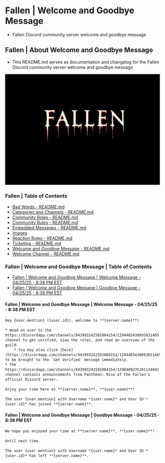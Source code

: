<!-- omit from toc -->
# Fallen | Welcome and Goodbye Message
* Fallen Discord community server welcome and goodbye message.

<!-- omit from toc -->
## Fallen | About Welcome and Goodbye Message
* This README.md serves as documentation and changelog for the Fallen Discord community server welcome and goodbye message.

![alttext](/Images/Fallen%20-%20Server%20Icon%20-%20545x390.png)

<!-- omit from toc -->
### Fallen | Table of Contents
* [Bad Words - README.md](/Bad%20Words/README.md)
* [Categories and Channels - README.md](/Categories%20and%20Channels/README.md)
* [Community Roles - README.md](/Community%20Roles/README.md)
* [Community Rules - README.md](/Community%20Rules/README.md)
* [Embedded Messages - README.md](/Embedded%20Messages/README.md)
* [Images](/Images/)
* [Reaction Roles - README.md](/Reaction%20Roles/README.md)
* [Ticketing - README.md](/Ticketing/README.md)
* [Welcome and Goodbye Message - README.md](/Welcome%20and%20Goodbye%20Message/README.md)
* [Welcome Channel - README.md](/Welcome%20Channel/README.md)

<!-- omit from toc -->
### Fallen | Welcome and Goodbye Message | Table of Contents
* [Fallen | Welcome and Goodbye Message | Welcome Message - 04/25/25 - 8:38 PM EST](#fallen--welcome-and-goodbye-message--welcome-message---042525---838-pm-est)
* [Fallen | Welcome and Goodbye Message | Goodbye Message - 04/25/25 - 8:38 PM EST](#fallen--welcome-and-goodbye-message--goodbye-message---042525---838-pm-est)

#### Fallen | Welcome and Goodbye Message | Welcome Message - 04/25/25 - 8:38 PM EST
```
Hey {user.mention} ({user.id}), welcome to **{server.name}**!

* Head on over to the https://discordapp.com/channels/943993242591064154/1294483430893031465 channel to get verified, view the rules, and read an overview of the guild.
    * You may also click [here](https://discordapp.com/channels/943993242591064154/1294483430893031465/1294801647607873587) to be brought to the `Get Verified` message immediately.
* The https://discordapp.com/channels/943993242591064154/1298409235201134602 channel contains announcements from Pantheon: Rise of the Fallen's official Discord server.

Enjoy your time here at **{server.name}**, **{user.name}**!

The user {user.mention} with Username *{user.name}* and User ID *{user.id}* has joined **{server.name}**.
```

#### Fallen | Welcome and Goodbye Message | Goodbye Message - 04/25/25 - 8:38 PM EST
```
We hope you enjoyed your time at **{server.name}**, **{user.name}**!

Until next time.

The user {user.mention} with Username *{user.name}* and User ID *{user.id}* has left **{server.name}**.
```